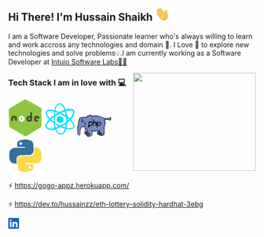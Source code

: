 ## Hi There! I'm Hussain Shaikh <img src="/wave.gif" width="30px">
I am a Software Developer, Passionate learner who's always willing to learn and work accross any technologies and domain 🔮. I Love 🖤 to explore new technologies and solve problems💡.I am currently working as a Software Developer at <a href="https://www.intuio.io">Intuio Software Labs👨‍💻</a>

<img src="/git.gif" style="width: 250px;height: 200px;justify-content:center" align="right" />

### Tech Stack I am in love with 💻
<img src="/nodejs.gif" width="70"><img src="/react.gif" width="70"><img src="/php.gif" width="70"><img src="/py.gif" width="70">

⚡ https://gogo-appz.herokuapp.com/

⚡ https://dev.to/hussainzz/eth-lottery-solidity-hardhat-3ebg

<a href="https://www.linkedin.com/in/hussain-shaikh-12106b103/">
  <img align="left" alt="Hussain's LinkedIN" width="22px" src="/linkedin.svg" />
</a>
